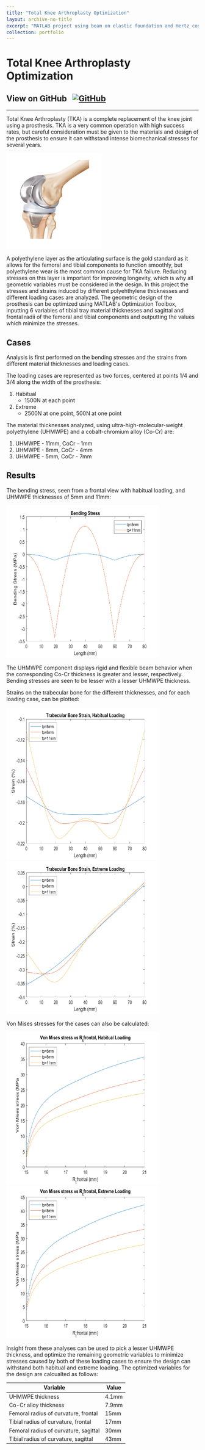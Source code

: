 ```yaml
---
title: "Total Knee Arthroplasty Optimization"
layout: archive-no-title
excerpt: "MATLAB project using beam on elastic foundation and Hertz contact theories to optimize a total knee arthroplasty <br><img src='/images/tka.jpg' width='350' height='300'>"
collection: portfolio
---
```


# Total Knee Arthroplasty Optimization

## View on GitHub &nbsp; <a href="https://github.com/ggdurrant/tka-optimization"> <img src="https://github.com/favicon.ico" alt="GitHub" width="25"> </a>
------


Total Knee Arthroplasty (TKA) is a complete replacement of the knee joint using a prosthesis. TKA is a very common operation with high success rates, but careful consideration must be given to the materials and design of the prosthesis to ensure it can withstand intense biomechanical stresses for several years.  

<!-- ![TKA](/images/tka.jpg) -->

<img src='/images/tka.jpg' width='250' height='250'/>

A polyethylene layer as the articulating surface is the gold standard as it allows for the femoral and tibial components to function smoothly, but polyethylene wear is the most common cause for TKA failure. Reducing  stresses on this layer is important for improving longevity, which is why all geometric variables must be considered in the design. In this project the stresses and strains induced by different polyehthylene thicknesses and different loading cases are analyzed. The geometric design of the prosthesis can be optimized using MATLAB's Optimization Toolbox, inputting 6 variables of tibial tray material thicknesses and sagittal and frontal radii of the femoral and tibial components and outputting the values which minimize the stresses. 

## Cases

Analysis is first performed on the bending stresses and the strains from different material thicknesses and loading cases. 

The loading cases are represented as two forces, centered at points 1/4 and 3/4 along the width of the prosthesis:
1. Habitual 
    * 1500N at each point
2. Extreme
    * 2500N at one point, 500N at one point
 
 The material thicknesses analyzed, using ultra-high-molecular-weight polyethylene (UHMWPE) and a cobalt-chromium alloy (Co-Cr) are:
 1. UHMWPE - 11mm, CoCr - 1mm
 2. UHMWPE - 8mm, CoCr - 4mm
 3. UHMWPE - 5mm, CoCr - 7mm
 
 
## Results
 
The bending stress, seen from a frontal view with habitual loading, and UHMWPE thicknesses of 5mm and 11mm:

<!-- ![Bending Stress](/images/bendingstress.png) -->

<img src='/images/bendingstress.png' width='400' height='400'/>


The UHMWPE component displays rigid and flexible beam behavior when the corresponding Co-Cr thickness is greater and lesser, respectively. Bending stresses are seen to be lesser with a lesser UHMWPE thickness. 

Strains on the trabecular bone for the different thicknesses, and for each loading case, can be plotted:

<!-- ![Strain Habitual](/images/straine1.png) -->

<img src='/images/straine1.png' width='400' height='400'/>


<!-- ![Strain Extreme](/images/straine2.png) -->

<img src='/images/straine2.png' width='400' height='400'/>


Von Mises stresses for the cases can also be calculated:

<!-- ![Von Mises Habitual](/images/rte1.png)

![Von Mises Extreme](/images/rte2.png) -->

<img src='/images/rte1.png' width='400' height='400'/>

<img src='/images/rte2.png' width='400' height='400'/>


Insight from these analyses can be used to pick a lesser UHMWPE thickness, and optimize the remaining geometric variables to minimize stresses caused by both of these loading cases to ensure the design can withstand both habitual and extreme loading. The optimized variables for the design are calcualted as follows:

Variable | Value
-----|------
UHMWPE thickness | 4.1mm
Co-Cr alloy thickness | 7.9mm
Femoral radius of curvature, frontal | 15mm
Tibial radius of curvature, frontal | 17mm
Femoral radius of curvature, sagittal | 30mm
Tibial radius of curvature, sagittal | 43mm
